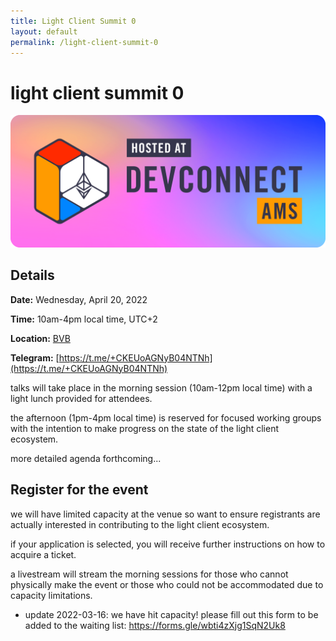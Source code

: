 ```yaml
---
title: Light Client Summit 0
layout: default
permalink: /light-client-summit-0
---
```


# light client summit 0

![Devconnect banner](/assets/img/devconnect-banner.png)

## Details

**Date:** Wednesday, April 20, 2022

**Time:** 10am-4pm local time, UTC+2

**Location:** [BVB](https://beursvanberlage.com/)

**Telegram:** [https://t.me/+CKEUoAGNyB04NTNh](https://t.me/+CKEUoAGNyB04NTNh)

talks will take place in the morning session (10am-12pm local time) with a light lunch provided for attendees.

the afternoon (1pm-4pm local time) is reserved for focused working groups with the intention to make progress on the state of the light client ecosystem.

more detailed agenda forthcoming...

## Register for the event

we will have limited capacity at the venue so want to ensure registrants are actually interested in contributing to the light client ecosystem.

if your application is selected, you will receive further instructions on how to acquire a ticket.

a livestream will stream the morning sessions for those who cannot physically make the event or those who could not be accommodated due to capacity limitations.

* update 2022-03-16: we have hit capacity! please fill out this form to be added to the waiting list:  https://forms.gle/wbti4zXjg1SqN2Uk8